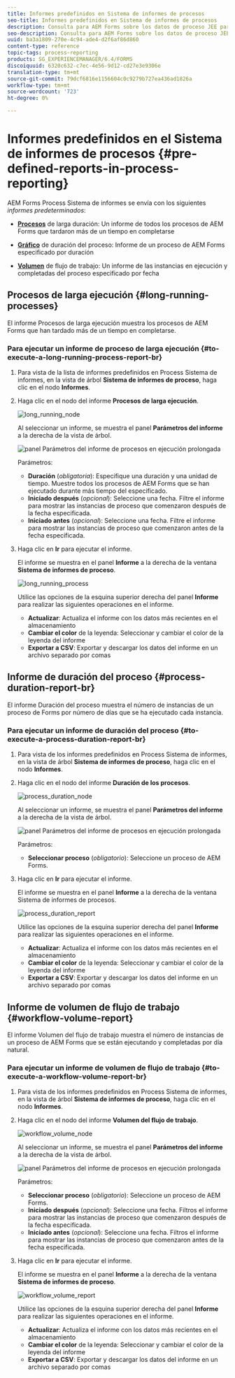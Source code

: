 ```yaml
---
title: Informes predefinidos en Sistema de informes de procesos
seo-title: Informes predefinidos en Sistema de informes de procesos
description: Consulta para AEM Forms sobre los datos de proceso JEE para crear informes sobre procesos de larga ejecución, duración del proceso y volumen del flujo de trabajo
seo-description: Consulta para AEM Forms sobre los datos de proceso JEE para crear informes sobre procesos de larga ejecución, duración del proceso y volumen del flujo de trabajo
uuid: ba3a1809-270e-4c94-ade4-d2f6af86d860
content-type: reference
topic-tags: process-reporting
products: SG_EXPERIENCEMANAGER/6.4/FORMS
discoiquuid: 6320c632-c7ec-4e56-9d12-cd27e3e9306e
translation-type: tm+mt
source-git-commit: 79dcf6816e1156604c0c9279b727ea436ad1826a
workflow-type: tm+mt
source-wordcount: '723'
ht-degree: 0%

---
```



# Informes predefinidos en el Sistema de informes de procesos {#pre-defined-reports-in-process-reporting}

AEM Forms Process Sistema de informes se envía con los siguientes *informes predeterminados*:

* **[Procesos](/help/forms/using/process-reporting/pre-defined-reports-in-process-reporting.md#p-long-running-processes-p)** de larga duración: Un informe de todos los procesos de AEM Forms que tardaron más de un tiempo en completarse

* **[Gráfico](/help/forms/using/process-reporting/pre-defined-reports-in-process-reporting.md#p-process-duration-report-br-p)** de duración del proceso: Informe de un proceso de AEM Forms especificado por duración

* **[Volumen](/help/forms/using/process-reporting/pre-defined-reports-in-process-reporting.md#p-workflow-volume-report-p)** de flujo de trabajo: Un informe de las instancias en ejecución y completadas del proceso especificado por fecha

## Procesos de larga ejecución {#long-running-processes}

El informe Procesos de larga ejecución muestra los procesos de AEM Forms que han tardado más de un tiempo en completarse.

### Para ejecutar un informe de proceso de larga ejecución {#to-execute-a-long-running-process-report-br}

1. Para vista de la lista de informes predefinidos en Process Sistema de informes, en la vista de árbol **Sistema de informes de proceso**, haga clic en el nodo **Informes**.
1. Haga clic en el nodo del informe **Procesos de larga ejecución**.

   ![long_running_node](assets/long_running_node.png)

   Al seleccionar un informe, se muestra el panel **Parámetros del informe** a la derecha de la vista de árbol.

   ![panel Parámetros del informe de procesos en ejecución prolongada](assets/report_parameters_panel.png)

   Parámetros:

   * **Duración** (*obligatoria*): Especifique una duración y una unidad de tiempo. Muestre todos los procesos de AEM Forms que se han ejecutado durante más tiempo del especificado.
   * **Iniciado después**  (*opcional*): Seleccione una fecha. Filtre el informe para mostrar las instancias de proceso que comenzaron después de la fecha especificada.
   * **Iniciado antes**  (*opcional*): Seleccione una fecha. Filtre el informe para mostrar las instancias de proceso que comenzaron antes de la fecha especificada.

1. Haga clic en **Ir** para ejecutar el informe.

   El informe se muestra en el panel **Informe** a la derecha de la ventana **Sistema de informes de proceso**.

   ![long_running_process](assets/long_running_processes.png)

   Utilice las opciones de la esquina superior derecha del panel **Informe** para realizar las siguientes operaciones en el informe.

   * **Actualizar**: Actualiza el informe con los datos más recientes en el almacenamiento
   * **Cambiar el color** de la leyenda: Seleccionar y cambiar el color de la leyenda del informe
   * **Exportar a CSV**: Exportar y descargar los datos del informe en un archivo separado por comas

## Informe de duración del proceso {#process-duration-report-br}

El informe Duración del proceso muestra el número de instancias de un proceso de Forms por número de días que se ha ejecutado cada instancia.

### Para ejecutar un informe de duración del proceso {#to-execute-a-process-duration-report-br}

1. Para vista de los informes predefinidos en Process Sistema de informes, en la vista de árbol **Sistema de informes de proceso**, haga clic en el nodo **Informes**.
1. Haga clic en el nodo del informe **Duración de los procesos**.

   ![process_duration_node](assets/process_duration_node.png)

   Al seleccionar un informe, se muestra el panel **Parámetros del informe** a la derecha de la vista de árbol.

   ![panel Parámetros del informe de procesos en ejecución prolongada](assets/process_duration_params.png)

   Parámetros:

   * **Seleccionar proceso**  (*obligatorio*): Seleccione un proceso de AEM Forms.

1. Haga clic en **Ir** para ejecutar el informe.

   El informe se muestra en el panel **Informe** a la derecha de la ventana Sistema de informes de procesos.

   ![process_duration_report](assets/process_duration_report.png)

   Utilice las opciones de la esquina superior derecha del panel **Informe** para realizar las siguientes operaciones en el informe.

   * **Actualizar**: Actualiza el informe con los datos más recientes en el almacenamiento
   * **Cambiar el color** de la leyenda: Seleccionar y cambiar el color de la leyenda del informe
   * **Exportar a CSV**: Exportar y descargar los datos del informe en un archivo separado por comas

## Informe de volumen de flujo de trabajo {#workflow-volume-report}

El informe Volumen del flujo de trabajo muestra el número de instancias de un proceso de AEM Forms que se están ejecutando y completadas por día natural.

### Para ejecutar un informe de volumen de flujo de trabajo {#to-execute-a-workflow-volume-report-br}

1. Para vista de los informes predefinidos en Process Sistema de informes, en la vista de árbol **Sistema de informes de proceso**, haga clic en el nodo **Informes**.
1. Haga clic en el nodo del informe **Volumen del flujo de trabajo**.

   ![workflow_volume_node](assets/workflow_volume_node.png)

   Al seleccionar un informe, se muestra el panel **Parámetros del informe** a la derecha de la vista de árbol.

   ![panel Parámetros del informe de procesos en ejecución prolongada](assets/workflow_volume_params.png)

   Parámetros:

   * **Seleccionar proceso** (*obligatorio*): Seleccione un proceso de AEM Forms.
   * **Iniciado después**  (*opcional*): Seleccione una fecha. Filtros el informe para mostrar las instancias de proceso que comenzaron después de la fecha especificada.
   * **Iniciado antes**  (*opcional*): Seleccione una fecha. Filtros el informe para mostrar las instancias de proceso que comenzaron antes de la fecha especificada.

1. Haga clic en **Ir** para ejecutar el informe.

   El informe se muestra en el panel **Informe** a la derecha de la ventana **Sistema de informes de proceso**.

   ![workflow_volume_report](assets/workflow_volume_report.png)

   Utilice las opciones de la esquina superior derecha del panel **Informe** para realizar las siguientes operaciones en el informe.

   * **Actualizar**: Actualiza el informe con los datos más recientes en el almacenamiento
   * **Cambiar el color** de la leyenda: Seleccionar y cambiar el color de la leyenda del informe
   * **Exportar a CSV**: Exportar y descargar los datos del informe en un archivo separado por comas

